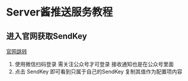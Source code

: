 # Server酱推送服务教程

## 进入官网获取SendKey

[官网跳转](https://sct.ftqq.com/)

1. 使用微信扫码登录 需关注公众号才可登录 接收通知也是在公众号里面
2. 点击 SendKey 即可看到只属于自己的SendKey 复制其值作为配置项内容

